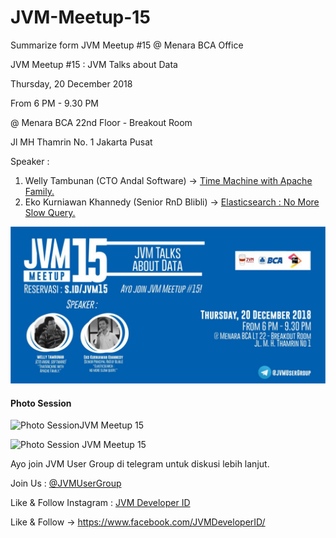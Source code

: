 # JVM-Meetup-15
Summarize form JVM Meetup #15 @ Menara BCA Office

JVM Meetup #15 : JVM Talks about Data

Thursday, 20 December 2018

From 6 PM - 9.30 PM

@ Menara BCA 22nd Floor - Breakout Room

Jl MH Thamrin No. 1 Jakarta Pusat

Speaker :

1. Welly Tambunan (CTO Andal Software) -> [Time Machine with Apache Family.](https://drive.google.com/open?id=1oZIB5WnVroojak762l--r20cBBc1y5-G)
2. Eko Kurniawan Khannedy (Senior RnD Blibli) -> [Elasticsearch : No More Slow Query.](https://drive.google.com/open?id=1fyt9GC7GA6VvthcHhO1BgaAC8Vd1FuhM)

![Poster JVM Meetup 15](img/jvm15_poster.jpg "Poster JVM Meetup 15")

#### Photo Session

![Photo SessionJVM Meetup 15](img/jvm15_01.jpg "Photo Session JVM Meetup 15")

![Photo Session JVM Meetup 15](img/jvm15_02.jpg "Photo Session JVM Meetup 15")

Ayo join JVM User Group di telegram untuk diskusi lebih lanjut.

Join Us : [@JVMUserGroup](http://t.me/JVMUserGroup)

Like & Follow Instagram : [JVM Developer ID](http://instagram.com/jvmdeveloperid)

Like & Follow -> https://www.facebook.com/JVMDeveloperID/